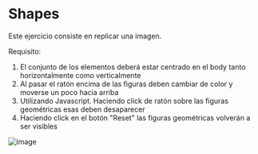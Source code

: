 # Shapes

Este ejercicio consiste en replicar una imagen. 

Requisito:
1. El conjunto de los elementos deberá estar centrado en el body tanto horizontalmente como verticalmente
2. Al pasar el ratón encima de las figuras deben cambiar de color y moverse un poco hacia arriba
3. Utilizando Javascript. Haciendo click de ratón sobre las figuras geométricas esas deben desaparecer
4. Haciendo click en el botón "Reset" las figuras geométricas volverán a ser visibles






![image](https://github.com/NataliaGM1/Shapes/assets/133371035/7166168b-7cad-4791-bca8-cd44e298fbf7)
